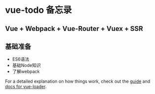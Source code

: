 # vue-todo 备忘录
## Vue + Webpack + Vue-Router + Vuex + SSR

## 基础准备  
* ES6语法  
* 基础Node知识  
* 了解webpack  

For a detailed explanation on how things work, check out the [guide](http://vuejs-templates.github.io/webpack/) and [docs for vue-loader](http://vuejs.github.io/vue-loader).
